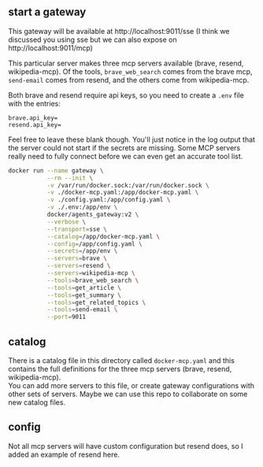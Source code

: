 ## start a gateway

This gateway will be available at http://localhost:9011/sse (I think we discussed you using sse but we can also expose on http://localhost:9011/mcp)

This particular server makes three mcp servers available (brave, resend, wikipedia-mcp).  Of the tools, `brave_web_search` comes from the brave mcp, `send-email` comes from resend, and the others come from wikipedia-mcp.

Both brave and resend require api keys, so you need to create a `.env` file with the entries:

```
brave.api_key=
resend.api_key=
```

Feel free to leave these blank though. You'll just notice in the log output that the server could not start if the secrets are missing. Some MCP servers 
really need to fully connect before we can even get an accurate tool list.

```bash
docker run --name gateway \
           --rm --init \
           -v /var/run/docker.sock:/var/run/docker.sock \
           -v ./docker-mcp.yaml:/app/docker-mcp.yaml \
           -v ./config.yaml:/app/config.yaml \
           -v ./.env:/app/env \
           docker/agents_gateway:v2 \
           --verbose \
           --transport=sse \
           --catalog=/app/docker-mcp.yaml \
           --config=/app/config.yaml \
           --secrets=/app/env \
           --servers=brave \
           --servers=resend \
           --servers=wikipedia-mcp \
           --tools=brave_web_search \
           --tools=get_article \
           --tools=get_summary \
           --tools=get_related_topics \
           --tools=send-email \
           --port=9011
```

## catalog

There is a catalog file in this directory called `docker-mcp.yaml` and this contains the full definitions for the three mcp servers (brave, resend, wikipedia-mcp).  
You can add more servers to this file, or create gateway configurations with other sets of servers. Maybe we can use this repo to collaborate on some new catalog files.

## config

Not all mcp servers will have custom configuration but resend does, so I added an example of resend here.
